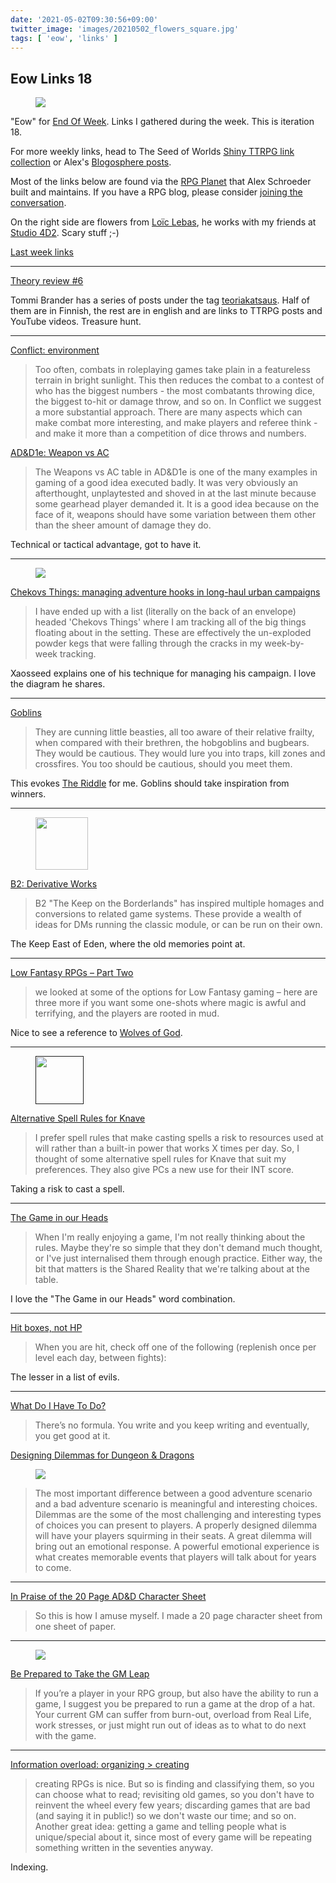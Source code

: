```yaml
---
date: '2021-05-02T09:30:56+09:00'
twitter_image: 'images/20210502_flowers_square.jpg'
tags: [ 'eow', 'links' ]
---
```


## Eow Links 18

<figure class="right circle">
<a href="https://www.artstation.com/loiclebas"><img src="images/20210502_flowers_square.jpg" loading="lazy" /></a>
</figure>

"Eow" for [End Of Week](/#eow). Links I gathered during the week. This is iteration 18.

For more weekly links, head to The Seed of Worlds [Shiny TTRPG link collection](https://seedofworlds.blogspot.com/search/label/weekly%20links) or Alex's [Blogosphere posts](https://alexschroeder.ch/wiki/Blogosphere).

Most of the links below are found via the [RPG Planet](https://campaignwiki.org/rpg/) that Alex Schroeder built and maintains. If you have a RPG blog, please consider [joining the conversation](https://campaignwiki.org/wiki/Planet/Please_join!).

On the right side are flowers from [Loïc Lebas](https://www.artstation.com/loiclebas), he works with my friends at [Studio 4D2](https://www.youtube.com/channel/UCVkNYZ_ZQhl5Qak91Yd7ebw). Scary stuff ;-)

[Last week links](20210424.html?t=Eow_Links_17&f=eow18)

<hr/>

[Theory review #6](https://ropeblogi.wordpress.com/2021/05/01/theory-review-6/)

Tommi Brander has a series of posts under the tag [teoriakatsaus](https://ropeblogi.wordpress.com/tag/teoriakatsaus/). Half of them are in Finnish, the rest are in english and are links to TTRPG posts and YouTube videos. Treasure hunt.

<hr/>

[Conflict: environment](https://www.thevikinghatgm.com/2021/04/conflict-environment.html)

> Too often, combats in roleplaying games take plain in a featureless terrain in bright sunlight. This then reduces the combat to a contest of who has the biggest numbers - the most combatants throwing dice, the biggest to-hit or damage throw, and so on. In Conflict we suggest a more substantial approach. There are many aspects which can make combat more interesting, and make players and referee think - and make it more than a competition of dice throws and numbers.

[AD&D1e: Weapon vs AC](https://www.thevikinghatgm.com/2021/04/ad-weapon-vs-ac.html)

> The Weapons vs AC table in AD&D1e is one of the many examples in gaming of a good idea executed badly. It was very obviously an afterthought, unplaytested and shoved in at the last minute because some gearhead player demanded it.
It is a good idea because on the face of it, weapons should have some variation between them other than the sheer amount of damage they do.

Technical or tactical advantage, got to have it.

<hr/>

<figure class="right large">
<a href="http://seedofworlds.blogspot.com/2021/04/chekovs-things-managing-adventure-hooks.html"><img src="images/20210502_chekov.jpg" loading="lazy" /></a>
<figcaption>
</figcaption>
</figure>

[Chekovs Things: managing adventure hooks in long-haul urban campaigns](http://seedofworlds.blogspot.com/2021/04/chekovs-things-managing-adventure-hooks.html)

> I have ended up with a list (literally on the back of an envelope) headed 'Chekovs Things' where I am tracking all of the big things floating about in the setting. These are effectively the un-exploded powder kegs that were falling through the cracks in my week-by-week tracking.

Xaosseed explains one of his technique for managing his campaign. I love the diagram he shares.

<hr/>

[Goblins](https://davidleonard-greyhawkmusings.blogspot.com/2021/04/goblins.html)

> They are cunning little beasties, all too aware of their relative frailty, when compared with their brethren, the hobgoblins and bugbears. They would be cautious. They would lure you into traps, kill zones and crossfires.
You too should be cautious, should you meet them.

This evokes [The Riddle](https://www.martin-van-creveld.com/the-riddle/#post-1902) for me. Goblins should take inspiration from winners.

<hr/>

<figure class="right">
<a href="http://mageofthestripedtower.blogspot.com/2017/01/b2-keep-on-borderlands-fortress-24.html"><img src="images/20210502_cellar.jpg" loading="lazy" style="width: 84px" /></a>
<figcaption>
</figcaption>
</figure>

[B2: Derivative Works](https://osrgrimoire.blogspot.com/2021/04/b2-derivative-works.html)

> B2 "The Keep on the Borderlands" has inspired multiple homages and conversions to related game systems.  These provide a wealth of ideas for DMs running the classic module, or can be run on their own.

The Keep East of Eden, where the old memories point at.

<hr/>

[Low Fantasy RPGs – Part Two](https://burnafterrunningrpg.com/2021/04/25/low-fantasy-rpgs-part-two/)

> we looked at some of the options for Low Fantasy gaming – here are three more if you want some one-shots where magic is awful and terrifying, and the players are rooted in mud.

Nice to see a reference to [Wolves of God](https://www.drivethrurpg.com/product/308470/Wolves-of-God-Adventures-in-Dark-Ages-England?affiliate_id=2746229).

<hr/>

<figure class="right">
<a href=""><img src="images/20210502_jack.png" loading="lazy" style="width: 77px;" /></a>
<figcaption>
</figcaption>
</figure>

[Alternative Spell Rules for Knave](https://lichvanwinkle.blogspot.com/2021/04/alternative-spell-rules-for-knave.html)

> I prefer spell rules that make casting spells a risk to resources used at will rather than a built-in power that works X times per day.
> So, I thought of some alternative spell rules for Knave that suit my preferences. They also give PCs a new use for their INT score.

Taking a risk to cast a spell.

<hr/>

[The Game in our Heads](https://www.bastionland.com/2021/04/the-game-in-our-heads.html)

> When I'm really enjoying a game, I'm not really thinking about the rules. Maybe they're so simple that they don't demand much thought, or I've just internalised them through enough practice. Either way, the bit that matters is the Shared Reality that we're talking about at the table.

I love the "The Game in our Heads" word combination.

<hr/>

[Hit boxes, not HP](http://killitwithfirerpg.blogspot.com/2021/04/hit-boxes-not-hp.html)

> When you are hit, check off one of the following (replenish once per level each day, between fights):

The lesser in a list of evils.

<hr/>

[What Do I Have To Do?](https://grumpywizard.home.blog/2021/04/27/what-do-i-have-to-do/)

> There’s no formula. You write and you keep writing and eventually, you get good at it.

[Designing Dilemmas for Dungeon & Dragons](https://grumpywizard.home.blog/2021/04/29/designing-dilemmas-for-dungeon-dragons/)

<figure class="right">
<a href="https://grumpywizard.home.blog/2021/04/29/designing-dilemmas-for-dungeon-dragons/"><img src="images/20210502_biscuit.jpg" loading="lazy" /></a>
<figcaption>
</figcaption>
</figure>

> The most important difference between a good adventure scenario and a bad adventure scenario is meaningful and interesting choices. Dilemmas are the some of the most challenging and interesting types of choices you can present to players. A properly designed dilemma will have your players squirming in their seats. A great dilemma will bring out an emotional response. A powerful emotional experience is what creates memorable events that players will talk about for years to come.

<hr/>

[In Praise of the 20 Page AD&D Character Sheet](https://www.theseoldgames.com/2021/04/in-praise-of-20-page-ad-character-sheet.html)

> So this is how I amuse myself. I made a 20 page character sheet from one sheet of paper.

<hr/>

<figure class="right">
<a href="https://commons.wikimedia.org/wiki/File:1911_Wright_Glider.jpg"><img src="images/20210502_fly.jpg" loading="lazy" /></a>
<figcaption>
</figcaption>
</figure>

[Be Prepared to Take the GM Leap](https://gnomestew.com/be-prepared-to-take-the-gm-leap/)

> If you’re a player in your RPG group, but also have the ability to run a game, I suggest you be prepared to run a game at the drop of a hat. Your current GM can suffer from burn-out, overload from Real Life, work stresses, or just might run out of ideas as to what to do next with the game.

<hr/>

[Information overload: organizing > creating](https://methodsetmadness.blogspot.com/2021/04/information-overload-organizing-creating.html)

> creating RPGs is nice. But so is finding and classifying them, so you can choose what to read; revisiting old games, so you don't have to reinvent the wheel every few years; discarding games that are bad (and saying it in public!) so we don't waste our time; and so on. Another great idea: getting a game and telling people what is unique/special about it, since most of every game will be repeating something written in the seventies anyway.

Indexing.

